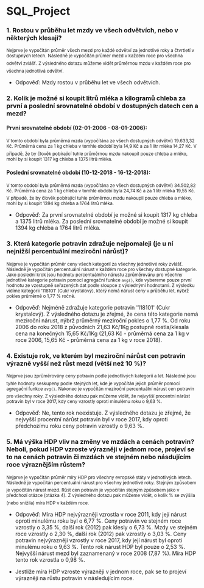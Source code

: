 # SQL_Project

### 1. Rostou v průběhu let mzdy ve všech odvětvích, nebo v některých klesají?

  <sup>Nejprve je vypočítán průměr všech mezd pro každé odvětví za jednotlivé roky a čtvrtletí v dostupných letech.</sup>
  <sup>Následně je vypočítán průmer mezd v každém roce pro všechna odvětví zvlášť.</sup>
  <sup>Z výsledného dotazu můžeme vidět průměrnou mzdu v každém roce pro všechna jednotlivá odvětví.</sup> 
  
- Odpověď: Mzdy rostou v průběhu let ve všech odvětvích.

### 2. Kolik je možné si koupit litrů mléka a kilogramů chleba za první a poslední srovnatelné období v dostupných datech cen a mezd?
  
  #### První srovnatelné období (02-01-2006 - 08-01-2006):
      
   <sup>V tomto období byla průměrná mzda (vypočítána ze všech dostupných odvětví) 19.633,32 Kč.</sup>
   <sup>Průměrná cena za 1 kg chleba v tomhle období byla 14,9 Kč a za 1 litr mléka 14,27 Kč.</sup>
   <sup>V případě, že by člověk pobírající tuhle průměrnou mzdu nakoupil pouze chleba a mléko, mohl by si koupit 1317 kg chleba a 1375 litrů mléka.</sup>
   
  #### Poslední srovnatelné období (10-12-2018 - 16-12-2018):
      
   <sup>V tomto období byla průměrná mzda (vypočítána ze všech dostupných odvětví) 34.502,82 Kč.</sup>
   <sup>Průměrná cena za 1 kg chleba v tomhle období byla 24,74 Kč a za 1 litr mléka 19,55 Kč.</sup>
   <sup>V případě, že by člověk pobírající tuhle průměrnou mzdu nakoupil pouze chleba a mléko, mohl by si koupit 1394 kg chleba a 1764 litrů mléka.</sub>
   
- Odpověď: Za první srovnatelné období je možné si koupit 1317 kg chleba a 1375 litrů mléka. 
           Za poslední srovnatelné období je možné si koupit 1394 kg chleba a 1764 litrů mléka.
    
### 3. Která kategorie potravin zdražuje nejpomaleji (je u ní nejnižší percentuální meziroční nárůst)?

   <sup>Nejprve je vypočítán průměr ceny všech kategorií za všechny jednotlivé roky zvlášť.</sup>
   <sup>Následně je vypočítán percentuální nárust v každém roce pro všechny dostupné kategorie.</sup>
   <sup>Jako poslední krok jsou hodnoty percentuálního nárustu zprůměrovány pro všechny jednotlivé kategorie potravin pomocí agregační funkce ```avg()```, kde vybereme pouze první hodnotu ze vzestupně seřazených dat podle sloupce z výslednými hodnotami. Z výsledku vidíme kategorii '118101' (Cukr krystalový), který nemá nárust ceny v průběhu let, nýbrž pokles průměrně o 1,77 % ročně.</sup>

- Odpověď: Nejméně zdražuje kategorie potravin '118101' (Cukr krystalový). Z výsledného dotazu je zřejmé, že cena této kategorie nemá meziroční nárust, nýbrž průměrný meziroční pokles o 1,77 %. Od roku 2006 do roku 2018 z původních 21,63 Kč/1Kg postupně rostla/klesala cena na konečných 15,65 Kč/1Kg (21,63 Kč - průměrná cena za 1 kg v roce 2006, 15,65 Kč - průměrná cena za 1 kg v roce 2018).

### 4. Existuje rok, ve kterém byl meziroční nárůst cen potravin výrazně vyšší než růst mezd (větší než 10 %)?

   <sup>Nejprve jsou zprůměrovány ceny potravin podle jednotlivých kategorií a let.</sup>
   <sup>Následně jsou tyhle hodnoty seskupeny podle stejných let, kde je vypočítán jejich průměr pomocí agregační funkce ```avg()```.</sup>
   <sup>Nakonec je vypočítán meziroční percentuální nárust cen potravin pro všechny roky. Z výsledného dotazu pak můžeme vidět, že nejvyšší procentní nárůst potravin byl v roce 2017, kdy ceny vzrostly oproti minulému roku o 9,63 %.</sup>

- Odpověď: Ne, tento rok neexistuje. Z výsledného dotazu je zřejmé, že nejvyšší procentní nárůst potravin byl v roce 2017, kdy oproti předchozímu roku ceny potravin vzrostly o 9,63 %.

### 5. Má výška HDP vliv na změny ve mzdách a cenách potravin? Neboli, pokud HDP vzroste výrazněji v jednom roce, projeví se to na cenách potravin či mzdách ve stejném nebo násdujícím roce výraznějším růstem?

   <sup>Nejprve je vypočítán průměr míry HDP pro všechny evropské státy v jednotlivých letech.</sup>
   <sup>Následně je vypočítán percentuální nárust pro všechny jednotlivé roky.</sup>
   <sup>Stejným způsobem je vypočítán nárust mezd. Růst cen potravin je vypočítán stejným způsobem jako v předchozí otázce (otázka 4).</sup>
   <sup>Z výsledného dotazu pak můžeme vidět, o kolik % se zvýšila (nebo snížila) míra HDP v každém roce.</sup>

- Odpověď: Míra HDP nejvýrazněji vzrostla v roce 2011, kdy její nárust oproti minulému roku byl o 6,77 %. Ceny potravin ve stejném roce vzrostly o 3,35 %, další rok (2012) pak klesly o 6,73 %. Mzdy ve stejném roce vzrostly o 2,30 %, další rok (2012) pak vzrostly o 3,03 %. Ceny potravin nejvýrazněji vzrostly v roce 2017, kdy její nárust byl oproti minulému roku o 9,63 %. Tento rok nárust HDP byl pouze o 2,53 %. Nejvyšší nárust mezd byl zaznamenaný v roce 2008 (7,87 %). Míra HDP tento rok vzrostla o 0,98 %.

- Jestliže míra HDP vzroste výrazněji v jednom roce, pak se to projeví výrazněji na růstu potravin v následujícím roce.

